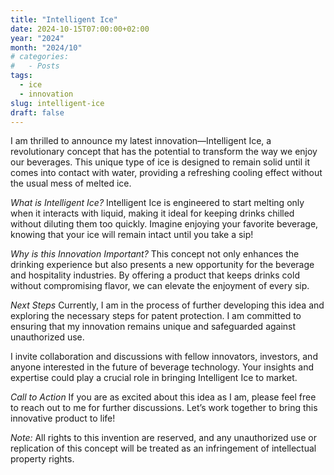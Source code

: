 ```yaml
---
title: "Intelligent Ice"
date: 2024-10-15T07:00:00+02:00
year: "2024"
month: "2024/10"
# categories:
#   - Posts
tags:
  - ice
  - innovation
slug: intelligent-ice
draft: false
---
```


I am thrilled to announce my latest innovation—Intelligent Ice, a revolutionary concept that has the potential to transform the way we enjoy our beverages. This unique type of ice is designed to remain solid until it comes into contact with water, providing a refreshing cooling effect without the usual mess of melted ice.

_What is Intelligent Ice?_
Intelligent Ice is engineered to start melting only when it interacts with liquid, making it ideal for keeping drinks chilled without diluting them too quickly. Imagine enjoying your favorite beverage, knowing that your ice will remain intact until you take a sip!

_Why is this Innovation Important?_
This concept not only enhances the drinking experience but also presents a new opportunity for the beverage and hospitality industries. By offering a product that keeps drinks cold without compromising flavor, we can elevate the enjoyment of every sip.

_Next Steps_
Currently, I am in the process of further developing this idea and exploring the necessary steps for patent protection. I am committed to ensuring that my innovation remains unique and safeguarded against unauthorized use.

I invite collaboration and discussions with fellow innovators, investors, and anyone interested in the future of beverage technology. Your insights and expertise could play a crucial role in bringing Intelligent Ice to market.

_Call to Action_
If you are as excited about this idea as I am, please feel free to reach out to me for further discussions. Let’s work together to bring this innovative product to life!

_Note:_ All rights to this invention are reserved, and any unauthorized use or replication of this concept will be treated as an infringement of intellectual property rights.
